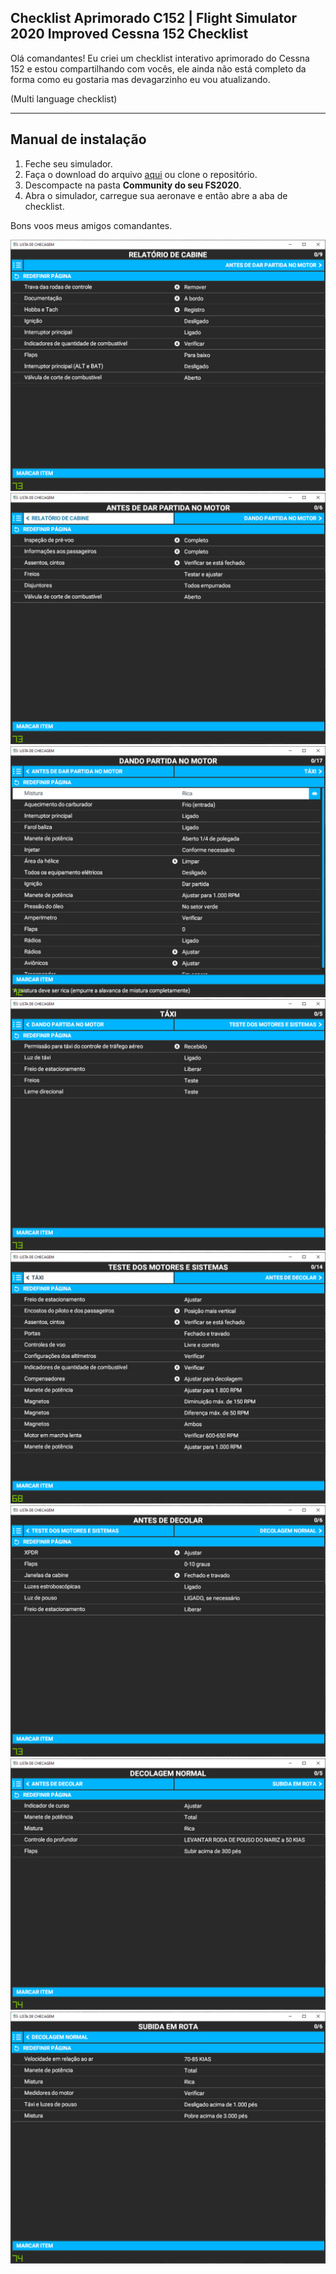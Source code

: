 ## Checklist Aprimorado C152 | Flight Simulator 2020 Improved Cessna 152 Checklist

Olá comandantes!
Eu criei um checklist interativo aprimorado do Cessna 152 e estou compartilhando com vocês, ele ainda não está completo da forma como eu gostaria mas devagarzinho eu vou atualizando.

(Multi language checklist)
________________

## Manual de instalação

 1. Feche seu simulador.
 2. Faça o download do arquivo [aqui](https://github.com/fcamargo10/checklist-c152-fc/releases/tag/1.0) ou clone o repositório.
 3. Descompacte na pasta **Community do seu FS2020**. 
 4. Abra o simulador, carregue sua aeronave e então abre a aba de checklist.

Bons voos meus amigos comandantes.

![](https://github.com/fcamargo10/checklist-c152-fc/blob/master/check1.png?raw=true)
![](https://github.com/fcamargo10/checklist-c152-fc/blob/master/check2.png?raw=true)
![](https://github.com/fcamargo10/checklist-c152-fc/blob/master/check3.png?raw=true)
![](https://github.com/fcamargo10/checklist-c152-fc/blob/master/check4.png?raw=true)
![](https://github.com/fcamargo10/checklist-c152-fc/blob/master/check5.png?raw=true)
![](https://github.com/fcamargo10/checklist-c152-fc/blob/master/check6.png?raw=true)
![](https://github.com/fcamargo10/checklist-c152-fc/blob/master/check7.png?raw=true)
![](https://github.com/fcamargo10/checklist-c152-fc/blob/master/check8.png?raw=true)
